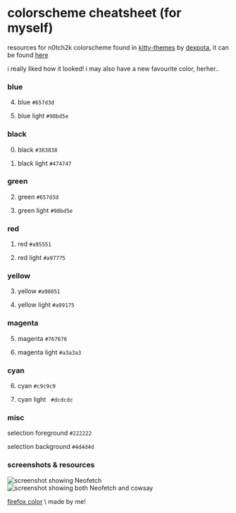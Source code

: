 # colorscheme cheatsheet (for myself)
resources for n0tch2k colorscheme found in [kitty-themes](https://github.com/dexpota/kitty-themes) by [dexpota](https://github.com/despota), it can be found [here](https://github.com/dexpota/kitty-themes#n0tch2k)

i really liked how it looked! i may also have a new favourite color, herher..

### blue
4. blue `#657d3d`

12. blue light `#98bd5e`

### black
0. black `#383838`

8. black light `#474747`

### green
2. green `#657d3d`

10. green light `#98bd5e`

### red
1. red `#a95551`

9. red light `#a97775`

### yellow
3. yellow `#a98051`

11. yellow light `#a99175`

### magenta
5. magenta `#767676`

13. magenta light `#a3a3a3`

### cyan
6. cyan `#c9c9c9`

14. cyan light ` #dcdcdc`

### misc 
selection foreground `#222222`

selection background `#4d4d4d`

### screenshots & resources
![screenshot showing Neofetch](https://github.com/soswav/something/assets/154848161/023364c9-b8a4-4797-9b06-1f14600f4204)
![screenshot showing both Neofetch and cowsay](https://github.com/soswav/something/assets/154848161/9030a52f-6e39-46be-bea0-424b99cca072)

[firefox color](https://color.firefox.com/?theme=XQAAAAIBAQAAAAAAAABBKYhm849SCia2CaaEGccwS-xMDPsBebHDOMsy5fmNc7qTuOgZgK-DaVRw8wArn0Weu6teBLOHd30ozMe_CujMIzwvrLISuUtPgANdPi7izeu6ABYfm5FHUFeMQijbavXMzrhj8cppJVyBV5VNFOuwqwZm3rqehJOI0IDvTDzCCF2oKySVwPOxdhNM__1-3eA) \\ made by me!
